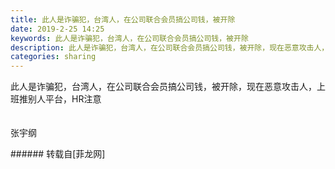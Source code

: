 ```yaml
---
title: 此人是诈骗犯，台湾人，在公司联合会员搞公司钱，被开除
date: 2019-2-25 14:25
keywords: 此人是诈骗犯，台湾人，在公司联合会员搞公司钱，被开除
description: 此人是诈骗犯，台湾人，在公司联合会员搞公司钱，被开除，现在恶意攻击人，上班推别人平台，HR注意张宇纲
categories: sharing
---
```

<td class="t_f" id="postmessage_3109326">

此人是诈骗犯，台湾人，在公司联合会员搞公司钱，被开除，现在恶意攻击人，上班推别人平台，HR注意<br/>
<img alt="" border="0" class="zoom" data-cf-modified-e1af70397b30ada4ed564ce5-="" file="http://www.flw.ph/data/appbyme/upload/image/201902/25/X75E6UjQsMMQ.jpg" id="aimg_P9Sbp" lazyloadthumb="1" onclick="" onmouseover="" src="http://www.flw.ph/data/appbyme/upload/image/201902/25/X75E6UjQsMMQ.jpg"/><br/>
<br/>
<br/>
张宇纲<br/>
</td>
###### 转载自[菲龙网]